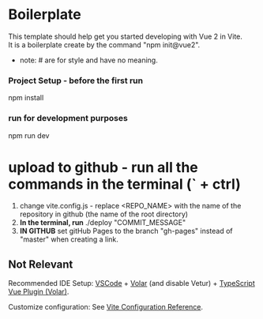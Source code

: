 # Boilerplate
This template should help get you started developing with Vue 2 in Vite.  
It is a boilerplate create by the command "npm init@vue2".

* note: # are for style and have no meaning.

### Project Setup - before the first run
npm install

### run for development purposes
npm run dev

# upload to github - run all the commands in the terminal (` + ctrl)
1. change vite.config.js - replace <REPO_NAME> with the name of the repository in github (the name of the root directory)
2. **In the terminal, run** ./deploy "COMMIT_MESSAGE"
3. **IN GITHUB** set gitHub Pages to the branch "gh-pages" instead of "master" when creating a link.










## Not Relevant

Recommended IDE Setup:
[VSCode](https://code.visualstudio.com/) + [Volar](https://marketplace.visualstudio.com/items?itemName=Vue.volar) (and disable Vetur) + [TypeScript Vue Plugin (Volar)](https://marketplace.visualstudio.com/items?itemName=Vue.vscode-typescript-vue-plugin).

Customize configuration:
See [Vite Configuration Reference](https://vitejs.dev/config/).
